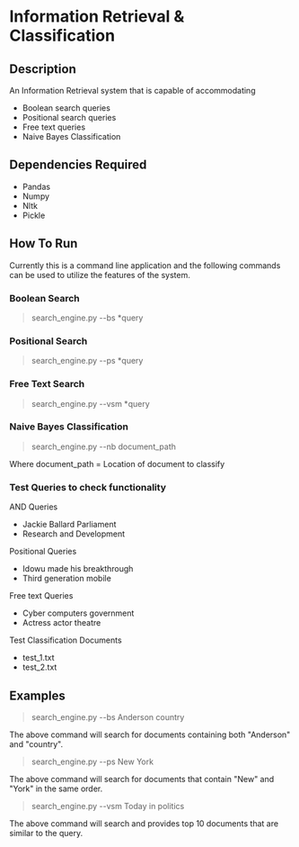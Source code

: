 # Information Retrieval & Classification

## Description

An Information Retrieval system that is capable of accommodating
*   Boolean search queries
*   Positional search queries
*   Free text queries
*   Naive Bayes Classification

## Dependencies Required

* Pandas
* Numpy
* Nltk
* Pickle

## How To Run

Currently this is a command line application and the following commands can 
be used to utilize the features of the system.

### Boolean Search

> search_engine.py --bs *query

### Positional Search

> search_engine.py --ps *query

### Free Text Search

> search_engine.py --vsm *query

### Naive Bayes Classification

> search_engine.py --nb document_path

Where document_path = Location of document to classify

### Test Queries to check functionality

AND Queries
* Jackie Ballard Parliament
* Research and Development

Positional Queries

* Idowu made his breakthrough
* Third generation mobile

Free text Queries
* Cyber computers government
* Actress actor theatre

Test Classification Documents

* test_1.txt
* test_2.txt 



## Examples

> search_engine.py --bs Anderson country

The above command will search for documents containing both "Anderson" and 
"country".

> search_engine.py --ps New York

The above command will search for documents that contain "New" and "York" in
 the same order.
 
 > search_engine.py --vsm Today in politics
 
 The above command will search and provides top 10 documents that are 
 similar to the query.